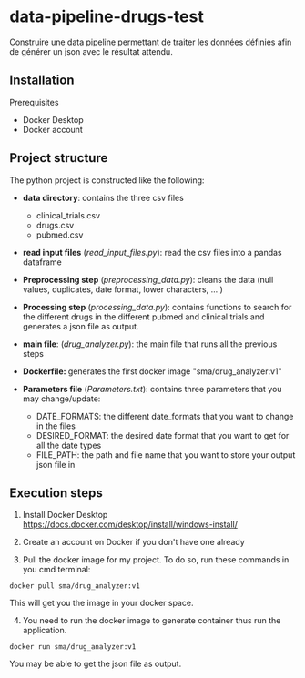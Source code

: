 # data-pipeline-drugs-test
Construire une data pipeline permettant de traiter les données définies afin de générer un json avec le résultat attendu.

## Installation

Prerequisites
- Docker Desktop
- Docker account

## Project structure

The python project is constructed like the following:
- **data directory**: contains the three csv files
  - clinical_trials.csv
  - drugs.csv
  - pubmed.csv

- **read input files** (_read_input_files.py_): read the csv files into a pandas dataframe
- **Preprocessing step**  (_preprocessing_data.py_): cleans the data (null values, duplicates, date format, lower characters, ... )
- **Processing step** (_processing_data.py_): contains functions to search for the different drugs in the different pubmed and clinical trials and generates a json file as output.
- **main file**: (_drug_analyzer.py_): the main file that runs all the previous steps
- **Dockerfile:** generates the first docker image "sma/drug_analyzer:v1"

- **Parameters file** (_Parameters.txt_): contains three parameters that you may change/update:
  - DATE_FORMATS: the different date_formats that you want to change in the files
  - DESIRED_FORMAT: the desired date format that you want to get for all the date types
  - FILE_PATH: the path and file name that you want to store your output json file in

## Execution steps

1. Install Docker Desktop 
https://docs.docker.com/desktop/install/windows-install/

2. Create an account on Docker if you don't have one already

3. Pull the docker image for my project. To do so, run these commands in you cmd terminal:

`docker pull sma/drug_analyzer:v1`

This will get you the image in your docker space.

4. You need to run the docker image to generate container thus run the application.

`docker run sma/drug_analyzer:v1`

You may be able to get the json file as output.
